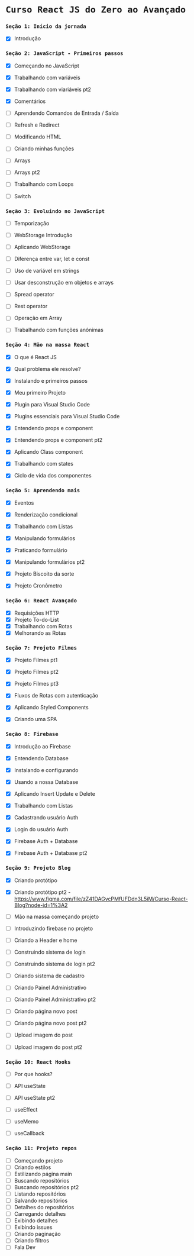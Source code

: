 # `Curso React JS do Zero ao Avançado`



### `Seção 1: Início da jornada`
- [x] Introdução


### `Seção 2: JavaScript - Primeiros passos`
- [x] Começando no JavaScript  
- [x] Trabalhando com variáveis  
- [x] Trabalhando com viariáveis pt2  
- [x] Comentários  
- [ ] Aprendendo Comandos de Entrada / Saída  
- [ ] Refresh e Redirect  
- [ ] Modificando HTML  
- [ ] Criando minhas funções  
- [ ] Arrays  
- [ ] Arrays pt2  
- [ ] Trabalhando com Loops  
- [ ] Switch  


### `Seção 3: Evoluindo no JavaScript`
- [ ] Temporização  
- [ ] WebStorage Introdução  
- [ ] Aplicando WebStorage  
- [ ] Diferença entre var, let e const  
- [ ] Uso de variável em strings  
- [ ] Usar desconstrução em objetos e arrays  
- [ ] Spread operator  
- [ ] Rest operator  
- [ ] Operação em Array  
- [ ] Trabalhando com funções anônimas  


### `Seção 4: Mão na massa React`
- [x] O que é React JS  
- [x] Qual problema ele resolve?   
- [x] Instalando e primeiros passos  
- [x] Meu primeiro Projeto  
- [x] Plugin para Visual Studio Code  
- [x] Plugins essenciais para Visual Studio Code  
- [x] Entendendo props e component  
- [x] Entendendo props e component pt2  
- [x] Aplicando Class component  
- [x] Trabalhando com states  
- [x] Ciclo de vida dos componentes  


### `Seção 5: Aprendendo mais`
- [x] Eventos  
- [x] Renderização condicional  
- [x] Trabalhando com Listas  
- [x] Manipulando formulários  
- [x] Praticando formulário  
- [x] Manipulando formulários pt2  
- [x] Projeto Biscoito da sorte  
- [x] Projeto Cronômetro  


### `Seção 6: React Avançado`
- [x] Requisições HTTP  
- [x] Projeto To-do-List  
- [x] Trabalhando com Rotas  
- [x] Melhorando as Rotas  

### `Seção 7: Projeto Filmes`
- [x] Projeto Filmes pt1  
- [x] Projeto Filmes pt2  
- [x] Projeto Filmes pt3  
- [x] Fluxos de Rotas com autenticação  
- [x] Aplicando Styled Components  
- [x] Criando uma SPA  


### `Seção 8: Firebase`
- [x] Introdução ao Firebase  
- [x] Entendendo Database  
- [x] Instalando e configurando  
- [x] Usando a nossa Database  
- [x] Aplicando Insert Update e Delete  
- [x] Trabalhando com Listas  
- [x] Cadastrando usuário Auth  
- [x] Login do usuário Auth  
- [x] Firebase Auth + Database  
- [x] Firebase Auth + Database pt2  


### `Seção 9: Projeto Blog`
- [x] Criando protótipo  
- [x] Criando protótipo pt2 - https://www.figma.com/file/zZ41DAGvcPMfUFDdn3L5iM/Curso-React-Blog?node-id=1%3A2  
- [ ] Mão na massa começando projeto  
- [ ] Introduzindo firebase no projeto  
- [ ] Criando a Header e home  
- [ ] Construindo sistema de login  
- [ ] Construindo sistema de login pt2  
- [ ] Criando sistema de cadastro  
- [ ] Criando Painel Administrativo  
- [ ] Criando Painel Administrativo pt2  
- [ ] Criando página novo post  
- [ ] Criando página novo post pt2  
- [ ] Upload imagem do post  
- [ ] Upload imagem do post pt2  


### `Seção 10: React Hooks`
- [ ] Por que hooks?  
- [ ] API useState  
- [ ] API useState pt2  
- [ ] useEffect  
- [ ] useMemo  
- [ ] useCallback  


### `Seção 11: Projeto repos`
- [ ] Começando projeto  
- [ ] Criando estilos  
- [ ] Estilizando página main  
- [ ] Buscando repositórios  
- [ ] Buscando repositórios pt2  
- [ ] Listando repositórios  
- [ ] Salvando repositórios  
- [ ] Detalhes do repositórios  
- [ ] Carregando detalhes  
- [ ] Exibindo detalhes  
- [ ] Exibindo issues  
- [ ] Criando paginação  
- [ ] Criando filtros  
- [ ] Fala Dev  
